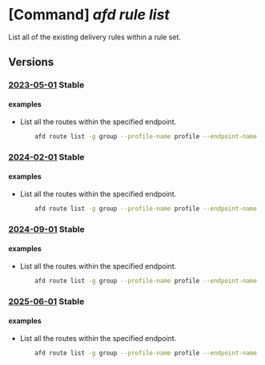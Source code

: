 # [Command] _afd rule list_

List all of the existing delivery rules within a rule set.

## Versions

### [2023-05-01](/Resources/mgmt-plane/L3N1YnNjcmlwdGlvbnMve30vcmVzb3VyY2Vncm91cHMve30vcHJvdmlkZXJzL21pY3Jvc29mdC5jZG4vcHJvZmlsZXMve30vcnVsZXNldHMve30vcnVsZXM=/2023-05-01.xml) **Stable**

<!-- mgmt-plane /subscriptions/{}/resourcegroups/{}/providers/microsoft.cdn/profiles/{}/rulesets/{}/rules 2023-05-01 -->

#### examples

- List all the routes within the specified endpoint.
    ```bash
        afd route list -g group --profile-name profile --endpoint-name endpoint1
    ```

### [2024-02-01](/Resources/mgmt-plane/L3N1YnNjcmlwdGlvbnMve30vcmVzb3VyY2Vncm91cHMve30vcHJvdmlkZXJzL21pY3Jvc29mdC5jZG4vcHJvZmlsZXMve30vcnVsZXNldHMve30vcnVsZXM=/2024-02-01.xml) **Stable**

<!-- mgmt-plane /subscriptions/{}/resourcegroups/{}/providers/microsoft.cdn/profiles/{}/rulesets/{}/rules 2024-02-01 -->

#### examples

- List all the routes within the specified endpoint.
    ```bash
        afd route list -g group --profile-name profile --endpoint-name endpoint1
    ```

### [2024-09-01](/Resources/mgmt-plane/L3N1YnNjcmlwdGlvbnMve30vcmVzb3VyY2Vncm91cHMve30vcHJvdmlkZXJzL21pY3Jvc29mdC5jZG4vcHJvZmlsZXMve30vcnVsZXNldHMve30vcnVsZXM=/2024-09-01.xml) **Stable**

<!-- mgmt-plane /subscriptions/{}/resourcegroups/{}/providers/microsoft.cdn/profiles/{}/rulesets/{}/rules 2024-09-01 -->

#### examples

- List all the routes within the specified endpoint.
    ```bash
        afd route list -g group --profile-name profile --endpoint-name endpoint1
    ```

### [2025-06-01](/Resources/mgmt-plane/L3N1YnNjcmlwdGlvbnMve30vcmVzb3VyY2Vncm91cHMve30vcHJvdmlkZXJzL21pY3Jvc29mdC5jZG4vcHJvZmlsZXMve30vcnVsZXNldHMve30vcnVsZXM=/2025-06-01.xml) **Stable**

<!-- mgmt-plane /subscriptions/{}/resourcegroups/{}/providers/microsoft.cdn/profiles/{}/rulesets/{}/rules 2025-06-01 -->

#### examples

- List all the routes within the specified endpoint.
    ```bash
        afd route list -g group --profile-name profile --endpoint-name endpoint1
    ```
